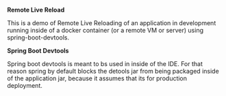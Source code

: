 **Remote Live Reload**

This is a demo of Remote Live Reloading of an application in development running inside of a docker container (or a remote VM or server) using spring-boot-devtools.

**Spring Boot Devtools**

Spring boot devtools is meant to bs used in inside of the IDE. For that reason spring by default blocks the detools jar from being packaged inside of the application jar, because it assumes that its for production deployment.

  